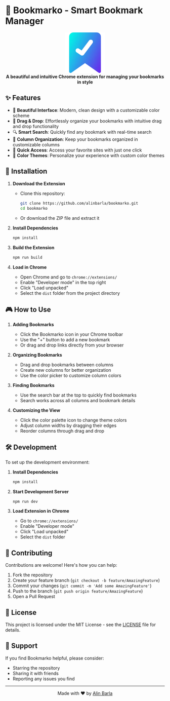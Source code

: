 # 🔖 Bookmarko - Smart Bookmark Manager

<div align="center">
  <img src="src/assets/icon.png" alt="Bookmarko Logo" width="128" height="128">
  <br>
  <strong>A beautiful and intuitive Chrome extension for managing your bookmarks in style</strong>
</div>

## ✨ Features

- 🎨 **Beautiful Interface**: Modern, clean design with a customizable color scheme
- 📱 **Drag & Drop**: Effortlessly organize your bookmarks with intuitive drag and drop functionality
- 🔍 **Smart Search**: Quickly find any bookmark with real-time search
- 📂 **Column Organization**: Keep your bookmarks organized in customizable columns
- 🎯 **Quick Access**: Access your favorite sites with just one click
- 🌈 **Color Themes**: Personalize your experience with custom color themes

## 🚀 Installation

1. **Download the Extension**
   - Clone this repository:
     ```bash
     git clone https://github.com/alinbarla/bookmarko.git
     cd bookmarko
     ```
   - Or download the ZIP file and extract it

2. **Install Dependencies**
   ```bash
   npm install
   ```

3. **Build the Extension**
   ```bash
   npm run build
   ```

4. **Load in Chrome**
   - Open Chrome and go to `chrome://extensions/`
   - Enable "Developer mode" in the top right
   - Click "Load unpacked"
   - Select the `dist` folder from the project directory

## 🎮 How to Use

1. **Adding Bookmarks**
   - Click the Bookmarko icon in your Chrome toolbar
   - Use the "+" button to add a new bookmark
   - Or drag and drop links directly from your browser

2. **Organizing Bookmarks**
   - Drag and drop bookmarks between columns
   - Create new columns for better organization
   - Use the color picker to customize column colors

3. **Finding Bookmarks**
   - Use the search bar at the top to quickly find bookmarks
   - Search works across all columns and bookmark details

4. **Customizing the View**
   - Click the color palette icon to change theme colors
   - Adjust column widths by dragging their edges
   - Reorder columns through drag and drop

## 🛠️ Development

To set up the development environment:

1. **Install Dependencies**
   ```bash
   npm install
   ```

2. **Start Development Server**
   ```bash
   npm run dev
   ```

3. **Load Extension in Chrome**
   - Go to `chrome://extensions/`
   - Enable "Developer mode"
   - Click "Load unpacked"
   - Select the `dist` folder

## 🤝 Contributing

Contributions are welcome! Here's how you can help:

1. Fork the repository
2. Create your feature branch (`git checkout -b feature/AmazingFeature`)
3. Commit your changes (`git commit -m 'Add some AmazingFeature'`)
4. Push to the branch (`git push origin feature/AmazingFeature`)
5. Open a Pull Request

## 📝 License

This project is licensed under the MIT License - see the [LICENSE](LICENSE) file for details.

## 🌟 Support

If you find Bookmarko helpful, please consider:
- Starring the repository
- Sharing it with friends
- Reporting any issues you find

---

<div align="center">
  Made with ❤️ by <a href="https://github.com/alinbarla">Alin Barla</a>
</div> 